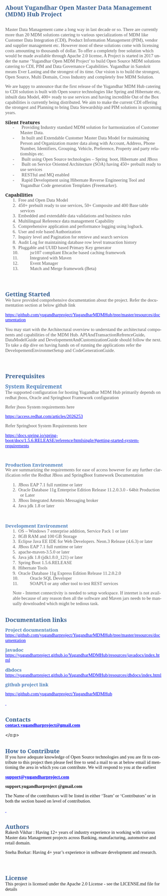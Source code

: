 <html xmlns:v="urn:schemas-microsoft-com:vml"
xmlns:o="urn:schemas-microsoft-com:office:office"
xmlns:w="urn:schemas-microsoft-com:office:word"
xmlns:m="http://schemas.microsoft.com/office/2004/12/omml"
xmlns="http://www.w3.org/TR/REC-html40">

<head>
<meta http-equiv=Content-Type content="text/html; charset=windows-1252">
<meta name=ProgId content=Word.Document>
<meta name=Generator content="Microsoft Word 12">
<meta name=Originator content="Microsoft Word 12">
<link rel=File-List href="readme_files/filelist.xml">
<!--[if gte mso 9]><xml>
 <o:DocumentProperties>
  <o:Author>RakeshAdmin</o:Author>
  <o:LastAuthor>RakeshAdmin</o:LastAuthor>
  <o:Revision>2</o:Revision>
  <o:TotalTime>41</o:TotalTime>
  <o:Created>2018-01-20T13:06:00Z</o:Created>
  <o:LastSaved>2018-01-20T13:06:00Z</o:LastSaved>
  <o:Pages>4</o:Pages>
  <o:Words>984</o:Words>
  <o:Characters>5613</o:Characters>
  <o:Company>Infosys Technologies Ltd.</o:Company>
  <o:Lines>46</o:Lines>
  <o:Paragraphs>13</o:Paragraphs>
  <o:CharactersWithSpaces>6584</o:CharactersWithSpaces>
  <o:Version>12.00</o:Version>
 </o:DocumentProperties>
</xml><![endif]-->
<link rel=themeData href="readme_files/themedata.thmx">
<link rel=colorSchemeMapping href="readme_files/colorschememapping.xml">
<!--[if gte mso 9]><xml>
 <w:WordDocument>
  <w:SpellingState>Clean</w:SpellingState>
  <w:GrammarState>Clean</w:GrammarState>
  <w:TrackMoves>false</w:TrackMoves>
  <w:TrackFormatting/>
  <w:PunctuationKerning/>
  <w:ValidateAgainstSchemas/>
  <w:SaveIfXMLInvalid>false</w:SaveIfXMLInvalid>
  <w:IgnoreMixedContent>false</w:IgnoreMixedContent>
  <w:AlwaysShowPlaceholderText>false</w:AlwaysShowPlaceholderText>
  <w:DoNotPromoteQF/>
  <w:LidThemeOther>EN-US</w:LidThemeOther>
  <w:LidThemeAsian>X-NONE</w:LidThemeAsian>
  <w:LidThemeComplexScript>MR</w:LidThemeComplexScript>
  <w:Compatibility>
   <w:BreakWrappedTables/>
   <w:SnapToGridInCell/>
   <w:WrapTextWithPunct/>
   <w:UseAsianBreakRules/>
   <w:DontGrowAutofit/>
   <w:SplitPgBreakAndParaMark/>
   <w:DontVertAlignCellWithSp/>
   <w:DontBreakConstrainedForcedTables/>
   <w:DontVertAlignInTxbx/>
   <w:Word11KerningPairs/>
   <w:CachedColBalance/>
  </w:Compatibility>
  <w:BrowserLevel>MicrosoftInternetExplorer4</w:BrowserLevel>
  <m:mathPr>
   <m:mathFont m:val="Cambria Math"/>
   <m:brkBin m:val="before"/>
   <m:brkBinSub m:val="&#45;-"/>
   <m:smallFrac m:val="off"/>
   <m:dispDef/>
   <m:lMargin m:val="0"/>
   <m:rMargin m:val="0"/>
   <m:defJc m:val="centerGroup"/>
   <m:wrapIndent m:val="1440"/>
   <m:intLim m:val="subSup"/>
   <m:naryLim m:val="undOvr"/>
  </m:mathPr></w:WordDocument>
</xml><![endif]--><!--[if gte mso 9]><xml>
 <w:LatentStyles DefLockedState="false" DefUnhideWhenUsed="true"
  DefSemiHidden="true" DefQFormat="false" DefPriority="99"
  LatentStyleCount="267">
  <w:LsdException Locked="false" Priority="0" SemiHidden="false"
   UnhideWhenUsed="false" QFormat="true" Name="Normal"/>
  <w:LsdException Locked="false" Priority="9" SemiHidden="false"
   UnhideWhenUsed="false" QFormat="true" Name="heading 1"/>
  <w:LsdException Locked="false" Priority="9" QFormat="true" Name="heading 2"/>
  <w:LsdException Locked="false" Priority="9" QFormat="true" Name="heading 3"/>
  <w:LsdException Locked="false" Priority="9" QFormat="true" Name="heading 4"/>
  <w:LsdException Locked="false" Priority="9" QFormat="true" Name="heading 5"/>
  <w:LsdException Locked="false" Priority="9" QFormat="true" Name="heading 6"/>
  <w:LsdException Locked="false" Priority="9" QFormat="true" Name="heading 7"/>
  <w:LsdException Locked="false" Priority="9" QFormat="true" Name="heading 8"/>
  <w:LsdException Locked="false" Priority="9" QFormat="true" Name="heading 9"/>
  <w:LsdException Locked="false" Priority="39" Name="toc 1"/>
  <w:LsdException Locked="false" Priority="39" Name="toc 2"/>
  <w:LsdException Locked="false" Priority="39" Name="toc 3"/>
  <w:LsdException Locked="false" Priority="39" Name="toc 4"/>
  <w:LsdException Locked="false" Priority="39" Name="toc 5"/>
  <w:LsdException Locked="false" Priority="39" Name="toc 6"/>
  <w:LsdException Locked="false" Priority="39" Name="toc 7"/>
  <w:LsdException Locked="false" Priority="39" Name="toc 8"/>
  <w:LsdException Locked="false" Priority="39" Name="toc 9"/>
  <w:LsdException Locked="false" Priority="35" QFormat="true" Name="caption"/>
  <w:LsdException Locked="false" Priority="10" SemiHidden="false"
   UnhideWhenUsed="false" QFormat="true" Name="Title"/>
  <w:LsdException Locked="false" Priority="1" Name="Default Paragraph Font"/>
  <w:LsdException Locked="false" Priority="11" SemiHidden="false"
   UnhideWhenUsed="false" QFormat="true" Name="Subtitle"/>
  <w:LsdException Locked="false" Priority="22" SemiHidden="false"
   UnhideWhenUsed="false" QFormat="true" Name="Strong"/>
  <w:LsdException Locked="false" Priority="20" SemiHidden="false"
   UnhideWhenUsed="false" QFormat="true" Name="Emphasis"/>
  <w:LsdException Locked="false" Priority="59" SemiHidden="false"
   UnhideWhenUsed="false" Name="Table Grid"/>
  <w:LsdException Locked="false" UnhideWhenUsed="false" Name="Placeholder Text"/>
  <w:LsdException Locked="false" Priority="1" SemiHidden="false"
   UnhideWhenUsed="false" QFormat="true" Name="No Spacing"/>
  <w:LsdException Locked="false" Priority="60" SemiHidden="false"
   UnhideWhenUsed="false" Name="Light Shading"/>
  <w:LsdException Locked="false" Priority="61" SemiHidden="false"
   UnhideWhenUsed="false" Name="Light List"/>
  <w:LsdException Locked="false" Priority="62" SemiHidden="false"
   UnhideWhenUsed="false" Name="Light Grid"/>
  <w:LsdException Locked="false" Priority="63" SemiHidden="false"
   UnhideWhenUsed="false" Name="Medium Shading 1"/>
  <w:LsdException Locked="false" Priority="64" SemiHidden="false"
   UnhideWhenUsed="false" Name="Medium Shading 2"/>
  <w:LsdException Locked="false" Priority="65" SemiHidden="false"
   UnhideWhenUsed="false" Name="Medium List 1"/>
  <w:LsdException Locked="false" Priority="66" SemiHidden="false"
   UnhideWhenUsed="false" Name="Medium List 2"/>
  <w:LsdException Locked="false" Priority="67" SemiHidden="false"
   UnhideWhenUsed="false" Name="Medium Grid 1"/>
  <w:LsdException Locked="false" Priority="68" SemiHidden="false"
   UnhideWhenUsed="false" Name="Medium Grid 2"/>
  <w:LsdException Locked="false" Priority="69" SemiHidden="false"
   UnhideWhenUsed="false" Name="Medium Grid 3"/>
  <w:LsdException Locked="false" Priority="70" SemiHidden="false"
   UnhideWhenUsed="false" Name="Dark List"/>
  <w:LsdException Locked="false" Priority="71" SemiHidden="false"
   UnhideWhenUsed="false" Name="Colorful Shading"/>
  <w:LsdException Locked="false" Priority="72" SemiHidden="false"
   UnhideWhenUsed="false" Name="Colorful List"/>
  <w:LsdException Locked="false" Priority="73" SemiHidden="false"
   UnhideWhenUsed="false" Name="Colorful Grid"/>
  <w:LsdException Locked="false" Priority="60" SemiHidden="false"
   UnhideWhenUsed="false" Name="Light Shading Accent 1"/>
  <w:LsdException Locked="false" Priority="61" SemiHidden="false"
   UnhideWhenUsed="false" Name="Light List Accent 1"/>
  <w:LsdException Locked="false" Priority="62" SemiHidden="false"
   UnhideWhenUsed="false" Name="Light Grid Accent 1"/>
  <w:LsdException Locked="false" Priority="63" SemiHidden="false"
   UnhideWhenUsed="false" Name="Medium Shading 1 Accent 1"/>
  <w:LsdException Locked="false" Priority="64" SemiHidden="false"
   UnhideWhenUsed="false" Name="Medium Shading 2 Accent 1"/>
  <w:LsdException Locked="false" Priority="65" SemiHidden="false"
   UnhideWhenUsed="false" Name="Medium List 1 Accent 1"/>
  <w:LsdException Locked="false" UnhideWhenUsed="false" Name="Revision"/>
  <w:LsdException Locked="false" Priority="34" SemiHidden="false"
   UnhideWhenUsed="false" QFormat="true" Name="List Paragraph"/>
  <w:LsdException Locked="false" Priority="29" SemiHidden="false"
   UnhideWhenUsed="false" QFormat="true" Name="Quote"/>
  <w:LsdException Locked="false" Priority="30" SemiHidden="false"
   UnhideWhenUsed="false" QFormat="true" Name="Intense Quote"/>
  <w:LsdException Locked="false" Priority="66" SemiHidden="false"
   UnhideWhenUsed="false" Name="Medium List 2 Accent 1"/>
  <w:LsdException Locked="false" Priority="67" SemiHidden="false"
   UnhideWhenUsed="false" Name="Medium Grid 1 Accent 1"/>
  <w:LsdException Locked="false" Priority="68" SemiHidden="false"
   UnhideWhenUsed="false" Name="Medium Grid 2 Accent 1"/>
  <w:LsdException Locked="false" Priority="69" SemiHidden="false"
   UnhideWhenUsed="false" Name="Medium Grid 3 Accent 1"/>
  <w:LsdException Locked="false" Priority="70" SemiHidden="false"
   UnhideWhenUsed="false" Name="Dark List Accent 1"/>
  <w:LsdException Locked="false" Priority="71" SemiHidden="false"
   UnhideWhenUsed="false" Name="Colorful Shading Accent 1"/>
  <w:LsdException Locked="false" Priority="72" SemiHidden="false"
   UnhideWhenUsed="false" Name="Colorful List Accent 1"/>
  <w:LsdException Locked="false" Priority="73" SemiHidden="false"
   UnhideWhenUsed="false" Name="Colorful Grid Accent 1"/>
  <w:LsdException Locked="false" Priority="60" SemiHidden="false"
   UnhideWhenUsed="false" Name="Light Shading Accent 2"/>
  <w:LsdException Locked="false" Priority="61" SemiHidden="false"
   UnhideWhenUsed="false" Name="Light List Accent 2"/>
  <w:LsdException Locked="false" Priority="62" SemiHidden="false"
   UnhideWhenUsed="false" Name="Light Grid Accent 2"/>
  <w:LsdException Locked="false" Priority="63" SemiHidden="false"
   UnhideWhenUsed="false" Name="Medium Shading 1 Accent 2"/>
  <w:LsdException Locked="false" Priority="64" SemiHidden="false"
   UnhideWhenUsed="false" Name="Medium Shading 2 Accent 2"/>
  <w:LsdException Locked="false" Priority="65" SemiHidden="false"
   UnhideWhenUsed="false" Name="Medium List 1 Accent 2"/>
  <w:LsdException Locked="false" Priority="66" SemiHidden="false"
   UnhideWhenUsed="false" Name="Medium List 2 Accent 2"/>
  <w:LsdException Locked="false" Priority="67" SemiHidden="false"
   UnhideWhenUsed="false" Name="Medium Grid 1 Accent 2"/>
  <w:LsdException Locked="false" Priority="68" SemiHidden="false"
   UnhideWhenUsed="false" Name="Medium Grid 2 Accent 2"/>
  <w:LsdException Locked="false" Priority="69" SemiHidden="false"
   UnhideWhenUsed="false" Name="Medium Grid 3 Accent 2"/>
  <w:LsdException Locked="false" Priority="70" SemiHidden="false"
   UnhideWhenUsed="false" Name="Dark List Accent 2"/>
  <w:LsdException Locked="false" Priority="71" SemiHidden="false"
   UnhideWhenUsed="false" Name="Colorful Shading Accent 2"/>
  <w:LsdException Locked="false" Priority="72" SemiHidden="false"
   UnhideWhenUsed="false" Name="Colorful List Accent 2"/>
  <w:LsdException Locked="false" Priority="73" SemiHidden="false"
   UnhideWhenUsed="false" Name="Colorful Grid Accent 2"/>
  <w:LsdException Locked="false" Priority="60" SemiHidden="false"
   UnhideWhenUsed="false" Name="Light Shading Accent 3"/>
  <w:LsdException Locked="false" Priority="61" SemiHidden="false"
   UnhideWhenUsed="false" Name="Light List Accent 3"/>
  <w:LsdException Locked="false" Priority="62" SemiHidden="false"
   UnhideWhenUsed="false" Name="Light Grid Accent 3"/>
  <w:LsdException Locked="false" Priority="63" SemiHidden="false"
   UnhideWhenUsed="false" Name="Medium Shading 1 Accent 3"/>
  <w:LsdException Locked="false" Priority="64" SemiHidden="false"
   UnhideWhenUsed="false" Name="Medium Shading 2 Accent 3"/>
  <w:LsdException Locked="false" Priority="65" SemiHidden="false"
   UnhideWhenUsed="false" Name="Medium List 1 Accent 3"/>
  <w:LsdException Locked="false" Priority="66" SemiHidden="false"
   UnhideWhenUsed="false" Name="Medium List 2 Accent 3"/>
  <w:LsdException Locked="false" Priority="67" SemiHidden="false"
   UnhideWhenUsed="false" Name="Medium Grid 1 Accent 3"/>
  <w:LsdException Locked="false" Priority="68" SemiHidden="false"
   UnhideWhenUsed="false" Name="Medium Grid 2 Accent 3"/>
  <w:LsdException Locked="false" Priority="69" SemiHidden="false"
   UnhideWhenUsed="false" Name="Medium Grid 3 Accent 3"/>
  <w:LsdException Locked="false" Priority="70" SemiHidden="false"
   UnhideWhenUsed="false" Name="Dark List Accent 3"/>
  <w:LsdException Locked="false" Priority="71" SemiHidden="false"
   UnhideWhenUsed="false" Name="Colorful Shading Accent 3"/>
  <w:LsdException Locked="false" Priority="72" SemiHidden="false"
   UnhideWhenUsed="false" Name="Colorful List Accent 3"/>
  <w:LsdException Locked="false" Priority="73" SemiHidden="false"
   UnhideWhenUsed="false" Name="Colorful Grid Accent 3"/>
  <w:LsdException Locked="false" Priority="60" SemiHidden="false"
   UnhideWhenUsed="false" Name="Light Shading Accent 4"/>
  <w:LsdException Locked="false" Priority="61" SemiHidden="false"
   UnhideWhenUsed="false" Name="Light List Accent 4"/>
  <w:LsdException Locked="false" Priority="62" SemiHidden="false"
   UnhideWhenUsed="false" Name="Light Grid Accent 4"/>
  <w:LsdException Locked="false" Priority="63" SemiHidden="false"
   UnhideWhenUsed="false" Name="Medium Shading 1 Accent 4"/>
  <w:LsdException Locked="false" Priority="64" SemiHidden="false"
   UnhideWhenUsed="false" Name="Medium Shading 2 Accent 4"/>
  <w:LsdException Locked="false" Priority="65" SemiHidden="false"
   UnhideWhenUsed="false" Name="Medium List 1 Accent 4"/>
  <w:LsdException Locked="false" Priority="66" SemiHidden="false"
   UnhideWhenUsed="false" Name="Medium List 2 Accent 4"/>
  <w:LsdException Locked="false" Priority="67" SemiHidden="false"
   UnhideWhenUsed="false" Name="Medium Grid 1 Accent 4"/>
  <w:LsdException Locked="false" Priority="68" SemiHidden="false"
   UnhideWhenUsed="false" Name="Medium Grid 2 Accent 4"/>
  <w:LsdException Locked="false" Priority="69" SemiHidden="false"
   UnhideWhenUsed="false" Name="Medium Grid 3 Accent 4"/>
  <w:LsdException Locked="false" Priority="70" SemiHidden="false"
   UnhideWhenUsed="false" Name="Dark List Accent 4"/>
  <w:LsdException Locked="false" Priority="71" SemiHidden="false"
   UnhideWhenUsed="false" Name="Colorful Shading Accent 4"/>
  <w:LsdException Locked="false" Priority="72" SemiHidden="false"
   UnhideWhenUsed="false" Name="Colorful List Accent 4"/>
  <w:LsdException Locked="false" Priority="73" SemiHidden="false"
   UnhideWhenUsed="false" Name="Colorful Grid Accent 4"/>
  <w:LsdException Locked="false" Priority="60" SemiHidden="false"
   UnhideWhenUsed="false" Name="Light Shading Accent 5"/>
  <w:LsdException Locked="false" Priority="61" SemiHidden="false"
   UnhideWhenUsed="false" Name="Light List Accent 5"/>
  <w:LsdException Locked="false" Priority="62" SemiHidden="false"
   UnhideWhenUsed="false" Name="Light Grid Accent 5"/>
  <w:LsdException Locked="false" Priority="63" SemiHidden="false"
   UnhideWhenUsed="false" Name="Medium Shading 1 Accent 5"/>
  <w:LsdException Locked="false" Priority="64" SemiHidden="false"
   UnhideWhenUsed="false" Name="Medium Shading 2 Accent 5"/>
  <w:LsdException Locked="false" Priority="65" SemiHidden="false"
   UnhideWhenUsed="false" Name="Medium List 1 Accent 5"/>
  <w:LsdException Locked="false" Priority="66" SemiHidden="false"
   UnhideWhenUsed="false" Name="Medium List 2 Accent 5"/>
  <w:LsdException Locked="false" Priority="67" SemiHidden="false"
   UnhideWhenUsed="false" Name="Medium Grid 1 Accent 5"/>
  <w:LsdException Locked="false" Priority="68" SemiHidden="false"
   UnhideWhenUsed="false" Name="Medium Grid 2 Accent 5"/>
  <w:LsdException Locked="false" Priority="69" SemiHidden="false"
   UnhideWhenUsed="false" Name="Medium Grid 3 Accent 5"/>
  <w:LsdException Locked="false" Priority="70" SemiHidden="false"
   UnhideWhenUsed="false" Name="Dark List Accent 5"/>
  <w:LsdException Locked="false" Priority="71" SemiHidden="false"
   UnhideWhenUsed="false" Name="Colorful Shading Accent 5"/>
  <w:LsdException Locked="false" Priority="72" SemiHidden="false"
   UnhideWhenUsed="false" Name="Colorful List Accent 5"/>
  <w:LsdException Locked="false" Priority="73" SemiHidden="false"
   UnhideWhenUsed="false" Name="Colorful Grid Accent 5"/>
  <w:LsdException Locked="false" Priority="60" SemiHidden="false"
   UnhideWhenUsed="false" Name="Light Shading Accent 6"/>
  <w:LsdException Locked="false" Priority="61" SemiHidden="false"
   UnhideWhenUsed="false" Name="Light List Accent 6"/>
  <w:LsdException Locked="false" Priority="62" SemiHidden="false"
   UnhideWhenUsed="false" Name="Light Grid Accent 6"/>
  <w:LsdException Locked="false" Priority="63" SemiHidden="false"
   UnhideWhenUsed="false" Name="Medium Shading 1 Accent 6"/>
  <w:LsdException Locked="false" Priority="64" SemiHidden="false"
   UnhideWhenUsed="false" Name="Medium Shading 2 Accent 6"/>
  <w:LsdException Locked="false" Priority="65" SemiHidden="false"
   UnhideWhenUsed="false" Name="Medium List 1 Accent 6"/>
  <w:LsdException Locked="false" Priority="66" SemiHidden="false"
   UnhideWhenUsed="false" Name="Medium List 2 Accent 6"/>
  <w:LsdException Locked="false" Priority="67" SemiHidden="false"
   UnhideWhenUsed="false" Name="Medium Grid 1 Accent 6"/>
  <w:LsdException Locked="false" Priority="68" SemiHidden="false"
   UnhideWhenUsed="false" Name="Medium Grid 2 Accent 6"/>
  <w:LsdException Locked="false" Priority="69" SemiHidden="false"
   UnhideWhenUsed="false" Name="Medium Grid 3 Accent 6"/>
  <w:LsdException Locked="false" Priority="70" SemiHidden="false"
   UnhideWhenUsed="false" Name="Dark List Accent 6"/>
  <w:LsdException Locked="false" Priority="71" SemiHidden="false"
   UnhideWhenUsed="false" Name="Colorful Shading Accent 6"/>
  <w:LsdException Locked="false" Priority="72" SemiHidden="false"
   UnhideWhenUsed="false" Name="Colorful List Accent 6"/>
  <w:LsdException Locked="false" Priority="73" SemiHidden="false"
   UnhideWhenUsed="false" Name="Colorful Grid Accent 6"/>
  <w:LsdException Locked="false" Priority="19" SemiHidden="false"
   UnhideWhenUsed="false" QFormat="true" Name="Subtle Emphasis"/>
  <w:LsdException Locked="false" Priority="21" SemiHidden="false"
   UnhideWhenUsed="false" QFormat="true" Name="Intense Emphasis"/>
  <w:LsdException Locked="false" Priority="31" SemiHidden="false"
   UnhideWhenUsed="false" QFormat="true" Name="Subtle Reference"/>
  <w:LsdException Locked="false" Priority="32" SemiHidden="false"
   UnhideWhenUsed="false" QFormat="true" Name="Intense Reference"/>
  <w:LsdException Locked="false" Priority="33" SemiHidden="false"
   UnhideWhenUsed="false" QFormat="true" Name="Book Title"/>
  <w:LsdException Locked="false" Priority="37" Name="Bibliography"/>
  <w:LsdException Locked="false" Priority="39" QFormat="true" Name="TOC Heading"/>
 </w:LatentStyles>
</xml><![endif]-->
<style>
<!--
 /* Font Definitions */
 @font-face
	{font-family:Wingdings;
	panose-1:5 0 0 0 0 0 0 0 0 0;
	mso-font-charset:2;
	mso-generic-font-family:auto;
	mso-font-pitch:variable;
	mso-font-signature:0 268435456 0 0 -2147483648 0;}
@font-face
	{font-family:Mangal;
	panose-1:2 4 5 3 5 2 3 3 2 2;
	mso-font-charset:0;
	mso-generic-font-family:roman;
	mso-font-pitch:variable;
	mso-font-signature:32771 0 0 0 1 0;}
@font-face
	{font-family:"Cambria Math";
	panose-1:2 4 5 3 5 4 6 3 2 4;
	mso-font-charset:0;
	mso-generic-font-family:roman;
	mso-font-pitch:variable;
	mso-font-signature:-1610611985 1107304683 0 0 159 0;}
@font-face
	{font-family:Cambria;
	panose-1:2 4 5 3 5 4 6 3 2 4;
	mso-font-charset:0;
	mso-generic-font-family:roman;
	mso-font-pitch:variable;
	mso-font-signature:-1610611985 1073741899 0 0 159 0;}
@font-face
	{font-family:Calibri;
	panose-1:2 15 5 2 2 2 4 3 2 4;
	mso-font-charset:0;
	mso-generic-font-family:swiss;
	mso-font-pitch:variable;
	mso-font-signature:-1610611985 1073750139 0 0 159 0;}
@font-face
	{font-family:Verdana;
	panose-1:2 11 6 4 3 5 4 4 2 4;
	mso-font-charset:0;
	mso-generic-font-family:swiss;
	mso-font-pitch:variable;
	mso-font-signature:-1593833729 1073750107 16 0 415 0;}
 /* Style Definitions */
 p.MsoNormal, li.MsoNormal, div.MsoNormal
	{mso-style-unhide:no;
	mso-style-qformat:yes;
	mso-style-parent:"";
	margin-top:0cm;
	margin-right:0cm;
	margin-bottom:10.0pt;
	margin-left:0cm;
	line-height:115%;
	mso-pagination:widow-orphan;
	font-size:11.0pt;
	mso-bidi-font-size:10.0pt;
	font-family:"Calibri","sans-serif";
	mso-ascii-font-family:Calibri;
	mso-ascii-theme-font:minor-latin;
	mso-fareast-font-family:Calibri;
	mso-fareast-theme-font:minor-latin;
	mso-hansi-font-family:Calibri;
	mso-hansi-theme-font:minor-latin;
	mso-bidi-font-family:Mangal;
	mso-bidi-theme-font:minor-bidi;}
h1
	{mso-style-priority:9;
	mso-style-unhide:no;
	mso-style-qformat:yes;
	mso-style-link:"Heading 1 Char";
	mso-style-next:Normal;
	margin-top:24.0pt;
	margin-right:0cm;
	margin-bottom:0cm;
	margin-left:0cm;
	margin-bottom:.0001pt;
	line-height:115%;
	mso-pagination:widow-orphan lines-together;
	page-break-after:avoid;
	mso-outline-level:1;
	font-size:14.0pt;
	mso-bidi-font-size:12.5pt;
	font-family:"Cambria","serif";
	mso-ascii-font-family:Cambria;
	mso-ascii-theme-font:major-latin;
	mso-fareast-font-family:"Times New Roman";
	mso-fareast-theme-font:major-fareast;
	mso-hansi-font-family:Cambria;
	mso-hansi-theme-font:major-latin;
	mso-bidi-font-family:Mangal;
	mso-bidi-theme-font:major-bidi;
	color:#365F91;
	mso-themecolor:accent1;
	mso-themeshade:191;
	mso-font-kerning:0pt;}
h2
	{mso-style-priority:9;
	mso-style-qformat:yes;
	mso-style-link:"Heading 2 Char";
	mso-style-next:Normal;
	margin-top:10.0pt;
	margin-right:0cm;
	margin-bottom:0cm;
	margin-left:0cm;
	margin-bottom:.0001pt;
	line-height:115%;
	mso-pagination:widow-orphan lines-together;
	page-break-after:avoid;
	mso-outline-level:2;
	font-size:13.0pt;
	mso-bidi-font-size:11.5pt;
	font-family:"Cambria","serif";
	mso-ascii-font-family:Cambria;
	mso-ascii-theme-font:major-latin;
	mso-fareast-font-family:"Times New Roman";
	mso-fareast-theme-font:major-fareast;
	mso-hansi-font-family:Cambria;
	mso-hansi-theme-font:major-latin;
	mso-bidi-font-family:Mangal;
	mso-bidi-theme-font:major-bidi;
	color:#4F81BD;
	mso-themecolor:accent1;}
h3
	{mso-style-priority:9;
	mso-style-qformat:yes;
	mso-style-link:"Heading 3 Char";
	mso-style-next:Normal;
	margin-top:10.0pt;
	margin-right:0cm;
	margin-bottom:0cm;
	margin-left:0cm;
	margin-bottom:.0001pt;
	line-height:115%;
	mso-pagination:widow-orphan lines-together;
	page-break-after:avoid;
	mso-outline-level:3;
	font-size:11.0pt;
	mso-bidi-font-size:10.0pt;
	font-family:"Cambria","serif";
	mso-ascii-font-family:Cambria;
	mso-ascii-theme-font:major-latin;
	mso-fareast-font-family:"Times New Roman";
	mso-fareast-theme-font:major-fareast;
	mso-hansi-font-family:Cambria;
	mso-hansi-theme-font:major-latin;
	mso-bidi-font-family:Mangal;
	mso-bidi-theme-font:major-bidi;
	color:#4F81BD;
	mso-themecolor:accent1;}
a:link, span.MsoHyperlink
	{mso-style-priority:99;
	color:blue;
	mso-themecolor:hyperlink;
	text-decoration:underline;
	text-underline:single;}
a:visited, span.MsoHyperlinkFollowed
	{mso-style-noshow:yes;
	mso-style-priority:99;
	color:purple;
	mso-themecolor:followedhyperlink;
	text-decoration:underline;
	text-underline:single;}
p.MsoListParagraph, li.MsoListParagraph, div.MsoListParagraph
	{mso-style-priority:34;
	mso-style-unhide:no;
	mso-style-qformat:yes;
	margin-top:0cm;
	margin-right:0cm;
	margin-bottom:10.0pt;
	margin-left:36.0pt;
	mso-add-space:auto;
	line-height:115%;
	mso-pagination:widow-orphan;
	font-size:11.0pt;
	font-family:"Calibri","sans-serif";
	mso-ascii-font-family:Calibri;
	mso-ascii-theme-font:minor-latin;
	mso-fareast-font-family:Calibri;
	mso-fareast-theme-font:minor-latin;
	mso-hansi-font-family:Calibri;
	mso-hansi-theme-font:minor-latin;
	mso-bidi-font-family:Mangal;
	mso-bidi-theme-font:minor-bidi;
	mso-bidi-language:AR-SA;}
p.MsoListParagraphCxSpFirst, li.MsoListParagraphCxSpFirst, div.MsoListParagraphCxSpFirst
	{mso-style-priority:34;
	mso-style-unhide:no;
	mso-style-qformat:yes;
	mso-style-type:export-only;
	margin-top:0cm;
	margin-right:0cm;
	margin-bottom:0cm;
	margin-left:36.0pt;
	margin-bottom:.0001pt;
	mso-add-space:auto;
	line-height:115%;
	mso-pagination:widow-orphan;
	font-size:11.0pt;
	font-family:"Calibri","sans-serif";
	mso-ascii-font-family:Calibri;
	mso-ascii-theme-font:minor-latin;
	mso-fareast-font-family:Calibri;
	mso-fareast-theme-font:minor-latin;
	mso-hansi-font-family:Calibri;
	mso-hansi-theme-font:minor-latin;
	mso-bidi-font-family:Mangal;
	mso-bidi-theme-font:minor-bidi;
	mso-bidi-language:AR-SA;}
p.MsoListParagraphCxSpMiddle, li.MsoListParagraphCxSpMiddle, div.MsoListParagraphCxSpMiddle
	{mso-style-priority:34;
	mso-style-unhide:no;
	mso-style-qformat:yes;
	mso-style-type:export-only;
	margin-top:0cm;
	margin-right:0cm;
	margin-bottom:0cm;
	margin-left:36.0pt;
	margin-bottom:.0001pt;
	mso-add-space:auto;
	line-height:115%;
	mso-pagination:widow-orphan;
	font-size:11.0pt;
	font-family:"Calibri","sans-serif";
	mso-ascii-font-family:Calibri;
	mso-ascii-theme-font:minor-latin;
	mso-fareast-font-family:Calibri;
	mso-fareast-theme-font:minor-latin;
	mso-hansi-font-family:Calibri;
	mso-hansi-theme-font:minor-latin;
	mso-bidi-font-family:Mangal;
	mso-bidi-theme-font:minor-bidi;
	mso-bidi-language:AR-SA;}
p.MsoListParagraphCxSpLast, li.MsoListParagraphCxSpLast, div.MsoListParagraphCxSpLast
	{mso-style-priority:34;
	mso-style-unhide:no;
	mso-style-qformat:yes;
	mso-style-type:export-only;
	margin-top:0cm;
	margin-right:0cm;
	margin-bottom:10.0pt;
	margin-left:36.0pt;
	mso-add-space:auto;
	line-height:115%;
	mso-pagination:widow-orphan;
	font-size:11.0pt;
	font-family:"Calibri","sans-serif";
	mso-ascii-font-family:Calibri;
	mso-ascii-theme-font:minor-latin;
	mso-fareast-font-family:Calibri;
	mso-fareast-theme-font:minor-latin;
	mso-hansi-font-family:Calibri;
	mso-hansi-theme-font:minor-latin;
	mso-bidi-font-family:Mangal;
	mso-bidi-theme-font:minor-bidi;
	mso-bidi-language:AR-SA;}
span.Heading1Char
	{mso-style-name:"Heading 1 Char";
	mso-style-priority:9;
	mso-style-unhide:no;
	mso-style-locked:yes;
	mso-style-link:"Heading 1";
	mso-ansi-font-size:14.0pt;
	mso-bidi-font-size:12.5pt;
	font-family:"Cambria","serif";
	mso-ascii-font-family:Cambria;
	mso-ascii-theme-font:major-latin;
	mso-fareast-font-family:"Times New Roman";
	mso-fareast-theme-font:major-fareast;
	mso-hansi-font-family:Cambria;
	mso-hansi-theme-font:major-latin;
	mso-bidi-font-family:Mangal;
	mso-bidi-theme-font:major-bidi;
	color:#365F91;
	mso-themecolor:accent1;
	mso-themeshade:191;
	font-weight:bold;}
span.Heading3Char
	{mso-style-name:"Heading 3 Char";
	mso-style-priority:9;
	mso-style-unhide:no;
	mso-style-locked:yes;
	mso-style-link:"Heading 3";
	font-family:"Cambria","serif";
	mso-ascii-font-family:Cambria;
	mso-ascii-theme-font:major-latin;
	mso-fareast-font-family:"Times New Roman";
	mso-fareast-theme-font:major-fareast;
	mso-hansi-font-family:Cambria;
	mso-hansi-theme-font:major-latin;
	mso-bidi-font-family:Mangal;
	mso-bidi-theme-font:major-bidi;
	color:#4F81BD;
	mso-themecolor:accent1;
	font-weight:bold;}
span.Heading2Char
	{mso-style-name:"Heading 2 Char";
	mso-style-priority:9;
	mso-style-unhide:no;
	mso-style-locked:yes;
	mso-style-link:"Heading 2";
	mso-ansi-font-size:13.0pt;
	mso-bidi-font-size:11.5pt;
	font-family:"Cambria","serif";
	mso-ascii-font-family:Cambria;
	mso-ascii-theme-font:major-latin;
	mso-fareast-font-family:"Times New Roman";
	mso-fareast-theme-font:major-fareast;
	mso-hansi-font-family:Cambria;
	mso-hansi-theme-font:major-latin;
	mso-bidi-font-family:Mangal;
	mso-bidi-theme-font:major-bidi;
	color:#4F81BD;
	mso-themecolor:accent1;
	font-weight:bold;}
span.SpellE
	{mso-style-name:"";
	mso-spl-e:yes;}
span.GramE
	{mso-style-name:"";
	mso-gram-e:yes;}
.MsoChpDefault
	{mso-style-type:export-only;
	mso-default-props:yes;
	mso-ascii-font-family:Calibri;
	mso-ascii-theme-font:minor-latin;
	mso-fareast-font-family:Calibri;
	mso-fareast-theme-font:minor-latin;
	mso-hansi-font-family:Calibri;
	mso-hansi-theme-font:minor-latin;
	mso-bidi-font-family:Mangal;
	mso-bidi-theme-font:minor-bidi;}
.MsoPapDefault
	{mso-style-type:export-only;
	margin-bottom:10.0pt;
	line-height:115%;}
@page WordSection1
	{size:612.0pt 792.0pt;
	margin:35.45pt 72.0pt 72.0pt 72.0pt;
	mso-header-margin:35.4pt;
	mso-footer-margin:35.4pt;
	mso-paper-source:0;}
div.WordSection1
	{page:WordSection1;}
 /* List Definitions */
 @list l0
	{mso-list-id:151483707;
	mso-list-type:hybrid;
	mso-list-template-ids:1280471956 67698703 67698713 67698715 67698703 67698713 67698715 67698703 67698713 67698715;}
@list l0:level1
	{mso-level-tab-stop:none;
	mso-level-number-position:left;
	text-indent:-18.0pt;}
@list l1
	{mso-list-id:238905638;
	mso-list-type:hybrid;
	mso-list-template-ids:1736362320 -974505208 67698713 67698715 67698703 67698713 67698715 67698703 67698713 67698715;}
@list l1:level1
	{mso-level-tab-stop:none;
	mso-level-number-position:left;
	text-indent:-18.0pt;}
@list l2
	{mso-list-id:1002900196;
	mso-list-type:hybrid;
	mso-list-template-ids:533385466 1099365670 67698691 67698693 67698689 67698691 67698693 67698689 67698691 67698693;}
@list l2:level1
	{mso-level-start-at:0;
	mso-level-number-format:bullet;
	mso-level-text:-;
	mso-level-tab-stop:none;
	mso-level-number-position:left;
	text-indent:-18.0pt;
	font-family:"Calibri","sans-serif";
	mso-fareast-font-family:Calibri;
	mso-fareast-theme-font:minor-latin;
	mso-bidi-font-family:Calibri;}
@list l3
	{mso-list-id:1267346087;
	mso-list-type:hybrid;
	mso-list-template-ids:1892087208 67698703 67698713 67698715 67698703 67698713 67698715 67698703 67698713 67698715;}
@list l3:level1
	{mso-level-tab-stop:none;
	mso-level-number-position:left;
	text-indent:-18.0pt;}
ol
	{margin-bottom:0cm;}
ul
	{margin-bottom:0cm;}
-->
</style>
<!--[if gte mso 10]>
<style>
 /* Style Definitions */
 table.MsoNormalTable
	{mso-style-name:"Table Normal";
	mso-tstyle-rowband-size:0;
	mso-tstyle-colband-size:0;
	mso-style-noshow:yes;
	mso-style-priority:99;
	mso-style-qformat:yes;
	mso-style-parent:"";
	mso-padding-alt:0cm 5.4pt 0cm 5.4pt;
	mso-para-margin-top:0cm;
	mso-para-margin-right:0cm;
	mso-para-margin-bottom:10.0pt;
	mso-para-margin-left:0cm;
	line-height:115%;
	mso-pagination:widow-orphan;
	font-size:11.0pt;
	mso-bidi-font-size:10.0pt;
	font-family:"Calibri","sans-serif";
	mso-ascii-font-family:Calibri;
	mso-ascii-theme-font:minor-latin;
	mso-hansi-font-family:Calibri;
	mso-hansi-theme-font:minor-latin;}
</style>
<![endif]--><!--[if gte mso 9]><xml>
 <o:shapedefaults v:ext="edit" spidmax="2050"/>
</xml><![endif]--><!--[if gte mso 9]><xml>
 <o:shapelayout v:ext="edit">
  <o:idmap v:ext="edit" data="1"/>
 </o:shapelayout></xml><![endif]-->
</head>

<body lang=EN-US link=blue vlink=purple style='tab-interval:36.0pt'>

<div class=WordSection1>

<h1>About <span class=SpellE>Yugandhar</span> Open Master Data Management (MDM)
Hub Project</h1>

<p class=MsoNormal><span style='font-family:"Verdana","sans-serif";color:#595959;
mso-themecolor:text1;mso-themetint:166'><o:p>&nbsp;</o:p></span></p>

<p class=MsoNormal><span style='font-family:"Verdana","sans-serif";color:#595959;
mso-themecolor:text1;mso-themetint:166'>Master Data Management came a long way
in last decade or so. There are currently more than 20 MDM solutions catering
to various specializations of MDM like Customer Data Integration (CDI), Product
Information Management (PIM), vendor and supplier management etc. However most
of these solutions come with licensing costs amounting to thousands of dollar.
To offer a completely free solution which would be made available through
Apache 2.0 license, A Project is started in 2017 under the name ‘<span
class=SpellE>Yugandhar</span> Open MDM Project’ to build Open Source MDM
solutions catering to CDI, PIM and Data Governance Capabilities. <span
class=SpellE>Yugandhar</span> in Sanskrit means Ever Lasting and the strongest
of its time. Our vision is to build the strongest, Open Source, Multi Domain,
Cross Industry and completely free MDM Solution. <o:p></o:p></span></p>

<p class=MsoNormal><span style='font-family:"Verdana","sans-serif";color:#595959;
mso-themecolor:text1;mso-themetint:166'>We are happy to announce that the first
release of the <span class=SpellE>Yugandhar</span> MDM Hub catering to CDI
solution is built with Open source technologies like Spring and Hibernate etc,
inbuilt data Model, 400+ ready to use services and having incredible Out of the
Box capabilities is currently being distributed. We aim to make the current CDI
offering the strongest and Planning to bring Data Stewardship and PIM solutions
in upcoming years.<o:p></o:p></span></p>

<h3><a name="_Toc503195608"></a><a name="_Toc502161874"><span style='mso-bookmark:
_Toc503195608'>Silent Features</span></a> </h3>

<p class=MsoListParagraphCxSpFirst style='text-indent:-18.0pt;mso-list:l2 level1 lfo3'><![if !supportLists]><span
style='mso-ascii-font-family:Calibri;mso-fareast-font-family:Calibri;
mso-hansi-font-family:Calibri;mso-bidi-font-family:Calibri;color:#595959;
mso-themecolor:text1;mso-themetint:166'><span style='mso-list:Ignore'>-<span
style='font:7.0pt "Times New Roman"'>&nbsp;&nbsp;&nbsp;&nbsp;&nbsp;&nbsp;&nbsp;&nbsp;&nbsp;
</span></span></span><![endif]><span style='font-family:"Verdana","sans-serif";
color:#595959;mso-themecolor:text1;mso-themetint:166'>Providing Industry
standard MDM solution for harmonization of Customer Master Data. <o:p></o:p></span></p>

<p class=MsoListParagraphCxSpMiddle style='text-indent:-18.0pt;mso-list:l2 level1 lfo3'><![if !supportLists]><span
style='mso-ascii-font-family:Calibri;mso-fareast-font-family:Calibri;
mso-hansi-font-family:Calibri;mso-bidi-font-family:Calibri;color:#595959;
mso-themecolor:text1;mso-themetint:166'><span style='mso-list:Ignore'>-<span
style='font:7.0pt "Times New Roman"'>&nbsp;&nbsp;&nbsp;&nbsp;&nbsp;&nbsp;&nbsp;&nbsp;&nbsp;
</span></span></span><![endif]><span style='font-family:"Verdana","sans-serif";
color:#595959;mso-themecolor:text1;mso-themetint:166'>In built and Extendable
Customer Master Data Model for maintaining Person and Organization master data
along with Account, Address, Phone Number, Identifiers, Grouping, Vehicle,
Preference, Property and party relationships etc.<o:p></o:p></span></p>

<p class=MsoListParagraphCxSpMiddle style='text-indent:-18.0pt;mso-list:l2 level1 lfo3'><![if !supportLists]><span
style='mso-ascii-font-family:Calibri;mso-fareast-font-family:Calibri;
mso-hansi-font-family:Calibri;mso-bidi-font-family:Calibri;color:#595959;
mso-themecolor:text1;mso-themetint:166'><span style='mso-list:Ignore'>-<span
style='font:7.0pt "Times New Roman"'>&nbsp;&nbsp;&nbsp;&nbsp;&nbsp;&nbsp;&nbsp;&nbsp;&nbsp;
</span></span></span><![endif]><span style='font-family:"Verdana","sans-serif";
color:#595959;mso-themecolor:text1;mso-themetint:166'>Built using Open Source
technologies – Spring<span style='mso-spacerun:yes'>  </span>boot, Hibernate
and <span class=SpellE>JBoss</span><o:p></o:p></span></p>

<p class=MsoListParagraphCxSpMiddle style='text-indent:-18.0pt;mso-list:l2 level1 lfo3'><![if !supportLists]><span
style='mso-ascii-font-family:Calibri;mso-fareast-font-family:Calibri;
mso-hansi-font-family:Calibri;mso-bidi-font-family:Calibri;color:#595959;
mso-themecolor:text1;mso-themetint:166'><span style='mso-list:Ignore'>-<span
style='font:7.0pt "Times New Roman"'>&nbsp;&nbsp;&nbsp;&nbsp;&nbsp;&nbsp;&nbsp;&nbsp;&nbsp;
</span></span></span><![endif]><span style='font-family:"Verdana","sans-serif";
color:#595959;mso-themecolor:text1;mso-themetint:166'>Built on Service Oriented
Architecture (SOA) having 450+ prebuilt ready to use services<o:p></o:p></span></p>

<p class=MsoListParagraphCxSpMiddle style='text-indent:-18.0pt;mso-list:l2 level1 lfo3'><![if !supportLists]><span
style='mso-ascii-font-family:Calibri;mso-fareast-font-family:Calibri;
mso-hansi-font-family:Calibri;mso-bidi-font-family:Calibri;color:#595959;
mso-themecolor:text1;mso-themetint:166'><span style='mso-list:Ignore'>-<span
style='font:7.0pt "Times New Roman"'>&nbsp;&nbsp;&nbsp;&nbsp;&nbsp;&nbsp;&nbsp;&nbsp;&nbsp;
</span></span></span><![endif]><span class=SpellE><span style='font-family:
"Verdana","sans-serif";color:#595959;mso-themecolor:text1;mso-themetint:166'>RESTful</span></span><span
style='font-family:"Verdana","sans-serif";color:#595959;mso-themecolor:text1;
mso-themetint:166'> and MQ enabled<o:p></o:p></span></p>

<p class=MsoListParagraphCxSpLast style='text-indent:-18.0pt;mso-list:l2 level1 lfo3'><![if !supportLists]><span
style='mso-ascii-font-family:Calibri;mso-fareast-font-family:Calibri;
mso-hansi-font-family:Calibri;mso-bidi-font-family:Calibri;color:#595959;
mso-themecolor:text1;mso-themetint:166'><span style='mso-list:Ignore'>-<span
style='font:7.0pt "Times New Roman"'>&nbsp;&nbsp;&nbsp;&nbsp;&nbsp;&nbsp;&nbsp;&nbsp;&nbsp;
</span></span></span><![endif]><span style='font-family:"Verdana","sans-serif";
color:#595959;mso-themecolor:text1;mso-themetint:166'>Rapid Development using
Hibernate Reverse Engineering Tool and <span class=SpellE>Yugandhar</span> Code
generation Templates (<span class=SpellE>Freemarker</span>).<o:p></o:p></span></p>

<h3><a name="_Toc503195609"></a><a name="_Toc502161875"><span style='mso-bookmark:
_Toc503195609'>Capabilities</span></a></h3>

<p class=MsoListParagraphCxSpFirst style='text-indent:-18.0pt;mso-list:l0 level1 lfo4'><![if !supportLists]><span
style='font-family:"Verdana","sans-serif";mso-fareast-font-family:Verdana;
mso-bidi-font-family:Verdana;color:#595959;mso-themecolor:text1;mso-themetint:
166'><span style='mso-list:Ignore'>1.<span style='font:7.0pt "Times New Roman"'>&nbsp;&nbsp;
</span></span></span><![endif]><span style='font-family:"Verdana","sans-serif";
color:#595959;mso-themecolor:text1;mso-themetint:166'>Free and Open Data Model<o:p></o:p></span></p>

<p class=MsoListParagraphCxSpMiddle style='text-indent:-18.0pt;mso-list:l0 level1 lfo4'><![if !supportLists]><span
style='font-family:"Verdana","sans-serif";mso-fareast-font-family:Verdana;
mso-bidi-font-family:Verdana;color:#595959;mso-themecolor:text1;mso-themetint:
166'><span style='mso-list:Ignore'>2.<span style='font:7.0pt "Times New Roman"'>&nbsp;&nbsp;
</span></span></span><![endif]><span style='font-family:"Verdana","sans-serif";
color:#595959;mso-themecolor:text1;mso-themetint:166'>450+ prebuilt ready to
use services, 50+ Composite and 400 Base table services<o:p></o:p></span></p>

<p class=MsoListParagraphCxSpMiddle style='text-indent:-18.0pt;mso-list:l0 level1 lfo4'><![if !supportLists]><span
style='font-family:"Verdana","sans-serif";mso-fareast-font-family:Verdana;
mso-bidi-font-family:Verdana;color:#595959;mso-themecolor:text1;mso-themetint:
166'><span style='mso-list:Ignore'>3.<span style='font:7.0pt "Times New Roman"'>&nbsp;&nbsp;
</span></span></span><![endif]><span style='font-family:"Verdana","sans-serif";
color:#595959;mso-themecolor:text1;mso-themetint:166'>Embedded and extendable
data validations and business rules<o:p></o:p></span></p>

<p class=MsoListParagraphCxSpMiddle style='text-indent:-18.0pt;mso-list:l0 level1 lfo4'><![if !supportLists]><span
style='font-family:"Verdana","sans-serif";mso-fareast-font-family:Verdana;
mso-bidi-font-family:Verdana;color:#595959;mso-themecolor:text1;mso-themetint:
166'><span style='mso-list:Ignore'>4.<span style='font:7.0pt "Times New Roman"'>&nbsp;&nbsp;
</span></span></span><![endif]><span style='font-family:"Verdana","sans-serif";
color:#595959;mso-themecolor:text1;mso-themetint:166'>Multilingual Reference
data management Capability<o:p></o:p></span></p>

<p class=MsoListParagraphCxSpMiddle style='text-indent:-18.0pt;mso-list:l0 level1 lfo4'><![if !supportLists]><span
style='font-family:"Verdana","sans-serif";mso-fareast-font-family:Verdana;
mso-bidi-font-family:Verdana;color:#595959;mso-themecolor:text1;mso-themetint:
166'><span style='mso-list:Ignore'>5.<span style='font:7.0pt "Times New Roman"'>&nbsp;&nbsp;
</span></span></span><![endif]><span style='font-family:"Verdana","sans-serif";
color:#595959;mso-themecolor:text1;mso-themetint:166'>Comprehensive application
and performance logging using <span class=SpellE>logback</span>.<o:p></o:p></span></p>

<p class=MsoListParagraphCxSpMiddle style='text-indent:-18.0pt;mso-list:l0 level1 lfo4'><![if !supportLists]><span
style='font-family:"Verdana","sans-serif";mso-fareast-font-family:Verdana;
mso-bidi-font-family:Verdana;color:#595959;mso-themecolor:text1;mso-themetint:
166'><span style='mso-list:Ignore'>6.<span style='font:7.0pt "Times New Roman"'>&nbsp;&nbsp;
</span></span></span><![endif]><span style='font-family:"Verdana","sans-serif";
color:#595959;mso-themecolor:text1;mso-themetint:166'>User and role based
Authorization<o:p></o:p></span></p>

<p class=MsoListParagraphCxSpMiddle style='text-indent:-18.0pt;mso-list:l0 level1 lfo4'><![if !supportLists]><span
style='font-family:"Verdana","sans-serif";mso-fareast-font-family:Verdana;
mso-bidi-font-family:Verdana;color:#595959;mso-themecolor:text1;mso-themetint:
166'><span style='mso-list:Ignore'>7.<span style='font:7.0pt "Times New Roman"'>&nbsp;&nbsp;
</span></span></span><![endif]><span style='font-family:"Verdana","sans-serif";
color:#595959;mso-themecolor:text1;mso-themetint:166'>Inquiry level and
Pagination for retrieve and search services<o:p></o:p></span></p>

<p class=MsoListParagraphCxSpMiddle style='text-indent:-18.0pt;mso-list:l0 level1 lfo4'><![if !supportLists]><span
style='font-family:"Verdana","sans-serif";mso-fareast-font-family:Verdana;
mso-bidi-font-family:Verdana;color:#595959;mso-themecolor:text1;mso-themetint:
166'><span style='mso-list:Ignore'>8.<span style='font:7.0pt "Times New Roman"'>&nbsp;&nbsp;
</span></span></span><![endif]><span style='font-family:"Verdana","sans-serif";
color:#595959;mso-themecolor:text1;mso-themetint:166'>Audit Log for maintaining
database row level transaction history<o:p></o:p></span></p>

<p class=MsoListParagraphCxSpMiddle style='text-indent:-18.0pt;mso-list:l0 level1 lfo4'><![if !supportLists]><span
style='font-family:"Verdana","sans-serif";mso-fareast-font-family:Verdana;
mso-bidi-font-family:Verdana;color:#595959;mso-themecolor:text1;mso-themetint:
166'><span style='mso-list:Ignore'>9.<span style='font:7.0pt "Times New Roman"'>&nbsp;&nbsp;
</span></span></span><![endif]><span style='font-family:"Verdana","sans-serif";
color:#595959;mso-themecolor:text1;mso-themetint:166'>Pluggable and UUID based
Primary Key generator<o:p></o:p></span></p>

<p class=MsoListParagraphCxSpMiddle style='text-indent:-18.0pt;mso-list:l0 level1 lfo4'><![if !supportLists]><span
style='font-family:"Verdana","sans-serif";mso-fareast-font-family:Verdana;
mso-bidi-font-family:Verdana;color:#595959;mso-themecolor:text1;mso-themetint:
166'><span style='mso-list:Ignore'>10.<span style='font:7.0pt "Times New Roman"'>&nbsp;&nbsp;&nbsp;&nbsp;&nbsp;&nbsp;&nbsp;&nbsp;&nbsp;&nbsp;&nbsp;&nbsp;&nbsp;&nbsp;&nbsp;
</span></span></span><![endif]><span style='font-family:"Verdana","sans-serif";
color:#595959;mso-themecolor:text1;mso-themetint:166'>jsr107 compliant <span
class=SpellE>Ehcache</span> based caching framework<o:p></o:p></span></p>

<p class=MsoListParagraphCxSpMiddle style='text-indent:-18.0pt;mso-list:l0 level1 lfo4'><![if !supportLists]><span
style='font-family:"Verdana","sans-serif";mso-fareast-font-family:Verdana;
mso-bidi-font-family:Verdana;color:#595959;mso-themecolor:text1;mso-themetint:
166'><span style='mso-list:Ignore'>11.<span style='font:7.0pt "Times New Roman"'>&nbsp;&nbsp;&nbsp;&nbsp;&nbsp;&nbsp;&nbsp;&nbsp;&nbsp;&nbsp;&nbsp;&nbsp;&nbsp;&nbsp;&nbsp;
</span></span></span><![endif]><span style='font-family:"Verdana","sans-serif";
color:#595959;mso-themecolor:text1;mso-themetint:166'>Integrated with Maven<o:p></o:p></span></p>

<p class=MsoListParagraphCxSpMiddle style='text-indent:-18.0pt;mso-list:l0 level1 lfo4'><![if !supportLists]><span
style='font-family:"Verdana","sans-serif";mso-fareast-font-family:Verdana;
mso-bidi-font-family:Verdana;color:#595959;mso-themecolor:text1;mso-themetint:
166'><span style='mso-list:Ignore'>12.<span style='font:7.0pt "Times New Roman"'>&nbsp;&nbsp;&nbsp;&nbsp;&nbsp;&nbsp;&nbsp;&nbsp;&nbsp;&nbsp;&nbsp;&nbsp;&nbsp;&nbsp;&nbsp;
</span></span></span><![endif]><span style='font-family:"Verdana","sans-serif";
color:#595959;mso-themecolor:text1;mso-themetint:166'>Event Manager<o:p></o:p></span></p>

<p class=MsoListParagraphCxSpLast style='text-indent:-18.0pt;mso-list:l0 level1 lfo4'><![if !supportLists]><span
style='font-family:"Verdana","sans-serif";mso-fareast-font-family:Verdana;
mso-bidi-font-family:Verdana;color:#595959;mso-themecolor:text1;mso-themetint:
166'><span style='mso-list:Ignore'>13.<span style='font:7.0pt "Times New Roman"'>&nbsp;&nbsp;&nbsp;&nbsp;&nbsp;&nbsp;&nbsp;&nbsp;&nbsp;&nbsp;&nbsp;&nbsp;&nbsp;&nbsp;&nbsp;
</span></span></span><![endif]><span style='font-family:"Verdana","sans-serif";
color:#595959;mso-themecolor:text1;mso-themetint:166'>Match and Merge framework
(Beta)<o:p></o:p></span></p>

<p class=MsoNormal><span style='font-family:"Verdana","sans-serif";color:#595959;
mso-themecolor:text1;mso-themetint:166'><o:p>&nbsp;</o:p></span></p>

<h1>Getting Started</h1>

<p class=MsoNormal><span style='font-family:"Verdana","sans-serif";color:#595959;
mso-themecolor:text1;mso-themetint:166'>We have provided comprehensive
documentation about the project. Refer the documentation section at below <span
class=SpellE>github</span> link<o:p></o:p></span></p>

<p class=MsoNormal><a
href="https://github.com/yugandharproject/YugandharMDMHub/tree/master/resources/documentation">https://github.com/yugandharproject/YugandharMDMHub/tree/master/resources/documentation</a></p>

<p class=MsoNormal><span style='font-family:"Verdana","sans-serif";color:#595959;
mso-themecolor:text1;mso-themetint:166'>You may start with the Architectural
overview to understand the architectural components and capabilities of the MDM
Hub. <span class=SpellE>APIAndTransactionRefrenceGuide</span>, <span
class=SpellE>DataModelGuide</span> and <span class=SpellE>DevelopementAndCustomizationGuide</span>
should follow the next. To take a dip dive on having hands on of running the applications
refer the <span class=SpellE>DevelopementEnvironmetSetup</span> and <span
class=SpellE>CodeGenerationGuide</span>.<o:p></o:p></span></p>

<p class=MsoNormal><span style='font-family:"Verdana","sans-serif";color:#595959;
mso-themecolor:text1;mso-themetint:166'><o:p>&nbsp;</o:p></span></p>

<h1>Prerequisites</h1>

<h2>System Requirement</h2>

<p class=MsoNormal><span style='font-family:"Verdana","sans-serif";color:#595959;
mso-themecolor:text1;mso-themetint:166'>The supported configuration for hosting
<span class=SpellE>Yugandhar</span> MDM Hub primarily depends on <span
class=SpellE>redhat</span> <span class=SpellE>jboss</span>, Oracle and <span
class=SpellE>Springboot</span> Framework configuration<o:p></o:p></span></p>

<p class=MsoNormal><span style='font-family:"Verdana","sans-serif";color:#595959;
mso-themecolor:text1;mso-themetint:166'>Refer <span class=SpellE>jboss</span>
System requirements here<o:p></o:p></span></p>

<p class=MsoNormal><a href="https://access.redhat.com/articles/2026253">https://access.redhat.com/articles/2026253</a><u><span
style='color:blue;mso-themecolor:hyperlink'><o:p></o:p></span></u></p>

<p class=MsoNormal><span style='font-family:"Verdana","sans-serif";color:#595959;
mso-themecolor:text1;mso-themetint:166'>Refer <span class=SpellE>Springboot</span>
System Requirements here<o:p></o:p></span></p>

<p class=MsoNormal><a
href="https://docs.spring.io/spring-boot/docs/1.5.6.RELEASE/reference/htmlsingle/#getting-started-system-requirements">https://docs.spring.io/spring-boot/docs/1.5.6.RELEASE/reference/htmlsingle/#getting-started-system-requirements</a></p>

<p class=MsoNormal><o:p>&nbsp;</o:p></p>

<h3>Production Environment</h3>

<p class=MsoNormal><span style='font-family:"Verdana","sans-serif";color:#595959;
mso-themecolor:text1;mso-themetint:166'>We are summarizing the requirements for
ease of access however for any further clarification refer the <span
class=SpellE>Redhat</span> <span class=SpellE>JBoss</span> and <span
class=SpellE>SpringBoot</span> framework Documentation<o:p></o:p></span></p>

<p class=MsoListParagraphCxSpFirst style='text-indent:-18.0pt;mso-list:l3 level1 lfo1'><![if !supportLists]><span
style='mso-bidi-font-size:10.0pt;line-height:115%;font-family:"Verdana","sans-serif";
mso-fareast-font-family:Verdana;mso-bidi-font-family:Verdana;color:#595959;
mso-themecolor:text1;mso-themetint:166;mso-bidi-language:MR'><span
style='mso-list:Ignore'>1.<span style='font:7.0pt "Times New Roman"'>&nbsp;&nbsp;
</span></span></span><![endif]><span class=SpellE><span style='mso-bidi-font-size:
10.0pt;line-height:115%;font-family:"Verdana","sans-serif";color:#595959;
mso-themecolor:text1;mso-themetint:166;mso-bidi-language:MR'>JBoss</span></span><span
style='mso-bidi-font-size:10.0pt;line-height:115%;font-family:"Verdana","sans-serif";
color:#595959;mso-themecolor:text1;mso-themetint:166;mso-bidi-language:MR'> EAP
7.1 full runtime or later<o:p></o:p></span></p>

<p class=MsoListParagraphCxSpMiddle style='text-indent:-18.0pt;mso-list:l3 level1 lfo1'><![if !supportLists]><span
style='mso-bidi-font-size:10.0pt;line-height:115%;font-family:"Verdana","sans-serif";
mso-fareast-font-family:Verdana;mso-bidi-font-family:Verdana;color:#595959;
mso-themecolor:text1;mso-themetint:166;mso-bidi-language:MR'><span
style='mso-list:Ignore'>2.<span style='font:7.0pt "Times New Roman"'>&nbsp;&nbsp;
</span></span></span><![endif]><span style='mso-bidi-font-size:10.0pt;
line-height:115%;font-family:"Verdana","sans-serif";color:#595959;mso-themecolor:
text1;mso-themetint:166;mso-bidi-language:MR'>Oracle Database 11g Enterprise
Edition Release 11.2.0.3.0 - 64bit Production or Later<o:p></o:p></span></p>

<p class=MsoListParagraphCxSpMiddle style='text-indent:-18.0pt;mso-list:l3 level1 lfo1'><![if !supportLists]><span
style='mso-bidi-font-size:10.0pt;line-height:115%;font-family:"Verdana","sans-serif";
mso-fareast-font-family:Verdana;mso-bidi-font-family:Verdana;color:#595959;
mso-themecolor:text1;mso-themetint:166;mso-bidi-language:MR'><span
style='mso-list:Ignore'>3.<span style='font:7.0pt "Times New Roman"'>&nbsp;&nbsp;
</span></span></span><![endif]><span class=SpellE><span style='mso-bidi-font-size:
10.0pt;line-height:115%;font-family:"Verdana","sans-serif";color:#595959;
mso-themecolor:text1;mso-themetint:166;mso-bidi-language:MR'>JBoss</span></span><span
style='mso-bidi-font-size:10.0pt;line-height:115%;font-family:"Verdana","sans-serif";
color:#595959;mso-themecolor:text1;mso-themetint:166;mso-bidi-language:MR'>
Integrated Artemis Messaging broker<o:p></o:p></span></p>

<p class=MsoListParagraphCxSpMiddle style='text-indent:-18.0pt;mso-list:l3 level1 lfo1'><![if !supportLists]><span
style='mso-bidi-font-size:10.0pt;line-height:115%;font-family:"Verdana","sans-serif";
mso-fareast-font-family:Verdana;mso-bidi-font-family:Verdana;color:#595959;
mso-themecolor:text1;mso-themetint:166;mso-bidi-language:MR'><span
style='mso-list:Ignore'>4.<span style='font:7.0pt "Times New Roman"'>&nbsp;&nbsp;
</span></span></span><![endif]><span style='mso-bidi-font-size:10.0pt;
line-height:115%;font-family:"Verdana","sans-serif";color:#595959;mso-themecolor:
text1;mso-themetint:166;mso-bidi-language:MR'>Java <span class=SpellE>jdk</span>
1.8 or later<o:p></o:p></span></p>

<p class=MsoListParagraphCxSpMiddle><span style='mso-bidi-font-family:Calibri;
mso-bidi-theme-font:minor-latin'><o:p>&nbsp;</o:p></span></p>

<p class=MsoListParagraphCxSpLast><span style='mso-bidi-font-family:Calibri;
mso-bidi-theme-font:minor-latin'><o:p>&nbsp;</o:p></span></p>

<h3>Development Environment</h3>

<p class=MsoListParagraphCxSpFirst style='text-indent:-18.0pt;mso-list:l1 level1 lfo2'><![if !supportLists]><span
style='mso-bidi-font-size:10.0pt;line-height:115%;font-family:"Verdana","sans-serif";
mso-fareast-font-family:Verdana;mso-bidi-font-family:Verdana;color:#595959;
mso-themecolor:text1;mso-themetint:166;mso-bidi-language:MR'><span
style='mso-list:Ignore'>1.<span style='font:7.0pt "Times New Roman"'>&nbsp;&nbsp;
</span></span></span><![endif]><span style='mso-bidi-font-size:10.0pt;
line-height:115%;font-family:"Verdana","sans-serif";color:#595959;mso-themecolor:
text1;mso-themetint:166;mso-bidi-language:MR'>OS – Windows 7 enterprise
addition, Service Pack 1 or later<o:p></o:p></span></p>

<p class=MsoListParagraphCxSpMiddle style='text-indent:-18.0pt;mso-list:l1 level1 lfo2'><![if !supportLists]><span
style='mso-bidi-font-size:10.0pt;line-height:115%;font-family:"Verdana","sans-serif";
mso-fareast-font-family:Verdana;mso-bidi-font-family:Verdana;color:#595959;
mso-themecolor:text1;mso-themetint:166;mso-bidi-language:MR'><span
style='mso-list:Ignore'>2.<span style='font:7.0pt "Times New Roman"'>&nbsp;&nbsp;
</span></span></span><![endif]><span style='mso-bidi-font-size:10.0pt;
line-height:115%;font-family:"Verdana","sans-serif";color:#595959;mso-themecolor:
text1;mso-themetint:166;mso-bidi-language:MR'>8GB RAM and 100 GB Storage<o:p></o:p></span></p>

<p class=MsoListParagraphCxSpMiddle style='text-indent:-18.0pt;mso-list:l1 level1 lfo2'><![if !supportLists]><span
style='mso-bidi-font-size:10.0pt;line-height:115%;font-family:"Verdana","sans-serif";
mso-fareast-font-family:Verdana;mso-bidi-font-family:Verdana;color:#595959;
mso-themecolor:text1;mso-themetint:166;mso-bidi-language:MR'><span
style='mso-list:Ignore'>3.<span style='font:7.0pt "Times New Roman"'>&nbsp;&nbsp;
</span></span></span><![endif]><span style='mso-bidi-font-size:10.0pt;
line-height:115%;font-family:"Verdana","sans-serif";color:#595959;mso-themecolor:
text1;mso-themetint:166;mso-bidi-language:MR'>Eclipse Java EE IDE for Web
Developers. Neon.3 Release (4.6.3) or later<o:p></o:p></span></p>

<p class=MsoListParagraphCxSpMiddle style='text-indent:-18.0pt;mso-list:l1 level1 lfo2'><![if !supportLists]><span
style='mso-bidi-font-size:10.0pt;line-height:115%;font-family:"Verdana","sans-serif";
mso-fareast-font-family:Verdana;mso-bidi-font-family:Verdana;color:#595959;
mso-themecolor:text1;mso-themetint:166;mso-bidi-language:MR'><span
style='mso-list:Ignore'>4.<span style='font:7.0pt "Times New Roman"'>&nbsp;&nbsp;
</span></span></span><![endif]><span class=SpellE><span style='mso-bidi-font-size:
10.0pt;line-height:115%;font-family:"Verdana","sans-serif";color:#595959;
mso-themecolor:text1;mso-themetint:166;mso-bidi-language:MR'>JBoss</span></span><span
style='mso-bidi-font-size:10.0pt;line-height:115%;font-family:"Verdana","sans-serif";
color:#595959;mso-themecolor:text1;mso-themetint:166;mso-bidi-language:MR'> EAP
7.1 full runtime or later<o:p></o:p></span></p>

<p class=MsoListParagraphCxSpMiddle style='text-indent:-18.0pt;mso-list:l1 level1 lfo2'><![if !supportLists]><span
style='mso-bidi-font-size:10.0pt;line-height:115%;font-family:"Verdana","sans-serif";
mso-fareast-font-family:Verdana;mso-bidi-font-family:Verdana;color:#595959;
mso-themecolor:text1;mso-themetint:166;mso-bidi-language:MR'><span
style='mso-list:Ignore'>5.<span style='font:7.0pt "Times New Roman"'>&nbsp;&nbsp;
</span></span></span><![endif]><span style='mso-bidi-font-size:10.0pt;
line-height:115%;font-family:"Verdana","sans-serif";color:#595959;mso-themecolor:
text1;mso-themetint:166;mso-bidi-language:MR'>apache-maven-3.5.0 or later<o:p></o:p></span></p>

<p class=MsoListParagraphCxSpMiddle style='text-indent:-18.0pt;mso-list:l1 level1 lfo2'><![if !supportLists]><span
style='mso-bidi-font-size:10.0pt;line-height:115%;font-family:"Verdana","sans-serif";
mso-fareast-font-family:Verdana;mso-bidi-font-family:Verdana;color:#595959;
mso-themecolor:text1;mso-themetint:166;mso-bidi-language:MR'><span
style='mso-list:Ignore'>6.<span style='font:7.0pt "Times New Roman"'>&nbsp;&nbsp;
</span></span></span><![endif]><span style='mso-bidi-font-size:10.0pt;
line-height:115%;font-family:"Verdana","sans-serif";color:#595959;mso-themecolor:
text1;mso-themetint:166;mso-bidi-language:MR'>Java <span class=SpellE>jdk</span>
1.8 (jdk1.8.0_121) or later<o:p></o:p></span></p>

<p class=MsoListParagraphCxSpMiddle style='text-indent:-18.0pt;mso-list:l1 level1 lfo2'><![if !supportLists]><span
style='mso-bidi-font-size:10.0pt;line-height:115%;font-family:"Verdana","sans-serif";
mso-fareast-font-family:Verdana;mso-bidi-font-family:Verdana;color:#595959;
mso-themecolor:text1;mso-themetint:166;mso-bidi-language:MR'><span
style='mso-list:Ignore'>7.<span style='font:7.0pt "Times New Roman"'>&nbsp;&nbsp;
</span></span></span><![endif]><span style='mso-bidi-font-size:10.0pt;
line-height:115%;font-family:"Verdana","sans-serif";color:#595959;mso-themecolor:
text1;mso-themetint:166;mso-bidi-language:MR'>Spring Boot 1.5.6.RELEASE<o:p></o:p></span></p>

<p class=MsoListParagraphCxSpMiddle style='text-indent:-18.0pt;mso-list:l1 level1 lfo2'><![if !supportLists]><span
style='mso-bidi-font-size:10.0pt;line-height:115%;font-family:"Verdana","sans-serif";
mso-fareast-font-family:Verdana;mso-bidi-font-family:Verdana;color:#595959;
mso-themecolor:text1;mso-themetint:166;mso-bidi-language:MR'><span
style='mso-list:Ignore'>8.<span style='font:7.0pt "Times New Roman"'>&nbsp;&nbsp;
</span></span></span><![endif]><span style='mso-bidi-font-size:10.0pt;
line-height:115%;font-family:"Verdana","sans-serif";color:#595959;mso-themecolor:
text1;mso-themetint:166;mso-bidi-language:MR'>Hibernate Tools<o:p></o:p></span></p>

<p class=MsoListParagraphCxSpMiddle style='text-indent:-18.0pt;mso-list:l1 level1 lfo2'><![if !supportLists]><span
style='mso-bidi-font-size:10.0pt;line-height:115%;font-family:"Verdana","sans-serif";
mso-fareast-font-family:Verdana;mso-bidi-font-family:Verdana;color:#595959;
mso-themecolor:text1;mso-themetint:166;mso-bidi-language:MR'><span
style='mso-list:Ignore'>9.<span style='font:7.0pt "Times New Roman"'>&nbsp;&nbsp;
</span></span></span><![endif]><span style='mso-bidi-font-size:10.0pt;
line-height:115%;font-family:"Verdana","sans-serif";color:#595959;mso-themecolor:
text1;mso-themetint:166;mso-bidi-language:MR'>Oracle Database 11g Express
Edition Release 11.2.0.2.0 <o:p></o:p></span></p>

<p class=MsoListParagraphCxSpMiddle style='text-indent:-18.0pt;mso-list:l1 level1 lfo2'><![if !supportLists]><span
style='mso-bidi-font-size:10.0pt;line-height:115%;font-family:"Verdana","sans-serif";
mso-fareast-font-family:Verdana;mso-bidi-font-family:Verdana;color:#595959;
mso-themecolor:text1;mso-themetint:166;mso-bidi-language:MR'><span
style='mso-list:Ignore'>10.<span style='font:7.0pt "Times New Roman"'>&nbsp;&nbsp;&nbsp;&nbsp;&nbsp;&nbsp;&nbsp;&nbsp;&nbsp;&nbsp;&nbsp;&nbsp;&nbsp;&nbsp;&nbsp;
</span></span></span><![endif]><span style='mso-bidi-font-size:10.0pt;
line-height:115%;font-family:"Verdana","sans-serif";color:#595959;mso-themecolor:
text1;mso-themetint:166;mso-bidi-language:MR'>Oracle SQL Developer<o:p></o:p></span></p>

<p class=MsoListParagraphCxSpLast style='text-indent:-18.0pt;mso-list:l1 level1 lfo2'><![if !supportLists]><span
style='mso-bidi-font-size:10.0pt;line-height:115%;font-family:"Verdana","sans-serif";
mso-fareast-font-family:Verdana;mso-bidi-font-family:Verdana;color:#595959;
mso-themecolor:text1;mso-themetint:166;mso-bidi-language:MR'><span
style='mso-list:Ignore'>11.<span style='font:7.0pt "Times New Roman"'>&nbsp;&nbsp;&nbsp;&nbsp;&nbsp;&nbsp;&nbsp;&nbsp;&nbsp;&nbsp;&nbsp;&nbsp;&nbsp;&nbsp;&nbsp;
</span></span></span><![endif]><span style='mso-bidi-font-size:10.0pt;
line-height:115%;font-family:"Verdana","sans-serif";color:#595959;mso-themecolor:
text1;mso-themetint:166;mso-bidi-language:MR'>SOAPUI or any other tool to test
REST services<o:p></o:p></span></p>

<p class=MsoNormal style='margin-left:18.0pt'><span style='font-family:"Verdana","sans-serif";
color:#595959;mso-themecolor:text1;mso-themetint:166'>Note - Internet
connectivity is needed to setup workspace. If internet is not available because
of any reason then all the software and Maven jars needs to be manually
downloaded which might be tedious task.<o:p></o:p></span></p>

<h1>Documentation links</h1>

<h3>Project documentation</h3>

<p class=MsoNormal><a
href="https://github.com/yugandharproject/YugandharMDMHub/tree/master/resources/documentation">https://github.com/yugandharproject/YugandharMDMHub/tree/master/resources/documentation</a></p>

<h3><span class=SpellE>Javadoc</span> </h3>

<p class=MsoNormal><a
href="https://yugandharproject.github.io/YugandharMDMHub/resources/javadocs/index.html">https://yugandharproject.github.io/YugandharMDMHub/resources/javadocs/index.html</a></p>

<h3><span class=SpellE><span class=GramE>dbdocs</span></span></h3>

<p class=MsoNormal><a
href="https://yugandharproject.github.io/YugandharMDMHub/resources/dbdocs/index.html">https://yugandharproject.github.io/YugandharMDMHub/resources/dbdocs/index.html</a></p>

<p class=MsoNormal><span class=SpellE><span class=GramE><b><span
style='font-family:"Cambria","serif";mso-ascii-theme-font:major-latin;
mso-fareast-font-family:"Times New Roman";mso-fareast-theme-font:major-fareast;
mso-hansi-theme-font:major-latin;mso-bidi-font-family:Mangal;mso-bidi-theme-font:
major-bidi;color:#4F81BD;mso-themecolor:accent1'>github</span></b></span></span><b><span
style='font-family:"Cambria","serif";mso-ascii-theme-font:major-latin;
mso-fareast-font-family:"Times New Roman";mso-fareast-theme-font:major-fareast;
mso-hansi-theme-font:major-latin;mso-bidi-font-family:Mangal;mso-bidi-theme-font:
major-bidi;color:#4F81BD;mso-themecolor:accent1'> project link<o:p></o:p></span></b></p>

<p class=MsoNormal><span class=MsoHyperlink><a
href="https://github.com/yugandharproject/YugandharMDMHub">https://github.com/yugandharproject/YugandharMDMHub</a><o:p></o:p></span></p>

<p class=MsoNormal><span class=MsoHyperlink><o:p><span style='text-decoration:
 none'>&nbsp;</span></o:p></span></p>

<h1>Contacts</h1>

<p class=MsoNormal><b style='mso-bidi-font-weight:normal'><a
href="mailto:support@yugandharproject.com">contact.yugandharproject@gmail.com</a></b></p>

</o:p></b></p>

<h1>How to Contribute</h1>

<p class=MsoNormal>If you have adequate knowledge of Open Source technologies
and you are fit to contribute to this project then please feel free to send a
mail to us at below email id mentioning the area in which you can contribute.
We will respond to you at the earliest</p>

<p class=MsoNormal><b style='mso-bidi-font-weight:normal'><a
href="mailto:support@yugandharproject.com">support@yugandharproject.com</a></b></p>

<p class=MsoNormal><span class=SpellE><b style='mso-bidi-font-weight:normal'>support.yugandharproject</b></span><b
style='mso-bidi-font-weight:normal'> @gmail.com<o:p></o:p></b></p>

<p class=MsoNormal>The Name of the contributors will be listed in either ‘Team’
or ‘Contributors’ or in both the section based on level of contribution.</p>

<p class=MsoNormal><span class=MsoHyperlink><o:p><span style='text-decoration:
 none'>&nbsp;</span></o:p></span></p>

<h1>Authors</h1>

<p class=MsoNormal><span class=SpellE>Rakesh</span> <span class=SpellE><span
class=GramE>Vikhar</span></span><span class=GramE> :</span> Having 12+ years of
industry experience in working with various Master data Management projects across
Banking, manufacturing, automotive and<span style='mso-spacerun:yes'> 
</span>retail domain.</p>

<p class=MsoNormal><span class=SpellE>Sneha</span> <span class=SpellE>Borkar</span>:
Having 4+ year’s experience in software development and research.</p>

<p class=MsoNormal><span style='font-family:"Verdana","sans-serif";color:#595959;
mso-themecolor:text1;mso-themetint:166'><o:p>&nbsp;</o:p></span></p>

<h1>License</h1>

<p class=MsoNormal>This project is licensed under the Apache 2.0 License - see
the LICENSE.md file for details</p>

<p class=MsoNormal><o:p>&nbsp;</o:p></p>

</div>

</body>

</html>
